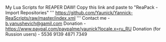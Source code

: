 My Lua Scripts for REAPER DAW!
Copy this link and paste to "ReaPack - Import Repositories"
'''
https://github.com/Yaunick/Yannick-ReaScripts/raw/master/index.xml
'''
Contact me - b.yanushevich@gamil.com
Donation - https://www.paypal.com/paypalme/yaunick?locale.x=ru_RU
Donation (for Russion users) - 5536 9139 4871 7349
